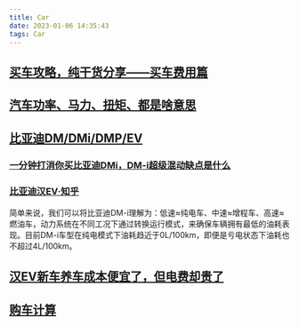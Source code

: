 ```yaml
---
title: Car
date: 2023-01-06 14:35:43
tags: Car
---
```



## [买车攻略，纯干货分享——买车费用篇](https://www.dongchedi.com/article/6955989037509313027)

## [汽车功率、马力、扭矩、都是啥意思](https://www.dongchedi.com/article/6932994283511317006)

## [比亚迪DM/DMi/DMP/EV](https://www.modiauto.com.cn/bk/51765.html)

### [一分钟打消你买比亚迪DMi，DM-i超级混动缺点是什么](https://www.modiauto.com.cn/bk/51757.html)

### [比亚迪汉EV·知乎](https://www.zhihu.com/topic/21786281/hot)

简单来说，我们可以将比亚迪DM-i理解为：低速≈纯电车、中速≈增程车、高速≈燃油车，动力系统在不同工况下通过转换运行模式，来确保车辆拥有最低的油耗表现。目前DM-i车型在纯电模式下油耗趋近于0L/100km，即便是亏电状态下油耗也不超过4L/100km。

## [汉EV新车养车成本便宜了，但电费却贵了](https://zhuanlan.zhihu.com/p/578163185)

## [购车计算](https://www.dongchedi.com/calculator/fullpayment?carId=72788)
